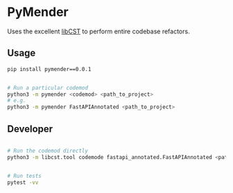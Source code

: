 # PyMender

Uses the excellent [libCST](https://github.com/Instagram/LibCST) to perform entire codebase refactors.

## Usage

```bash
pip install pymender==0.0.1


# Run a particular codemod
python3 -m pymender <codemod> <path_to_project>
# e.g.
python3 -m pymender FastAPIAnnotated <path_to_project>

```

## Developer

```bash

# Run the codemod directly
python3 -m libcst.tool codemode fastapi_annotated.FastAPIAnnotated <path_to_project>


# Run tests
pytest -vv

```
